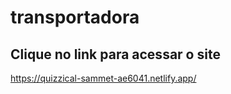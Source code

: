 # transportadora
## Clique no link para acessar o site
https://quizzical-sammet-ae6041.netlify.app/
